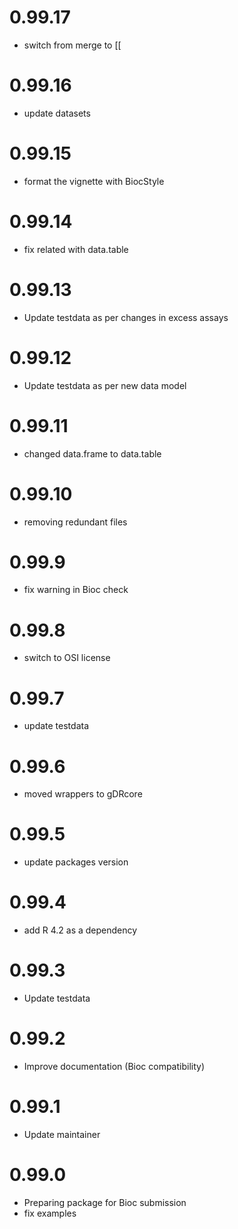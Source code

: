 # 0.99.17
  - switch from merge to [[

# 0.99.16
  - update datasets

# 0.99.15
  - format the vignette with BiocStyle

# 0.99.14
  - fix related with data.table

# 0.99.13
- Update testdata as per changes in excess assays

# 0.99.12
- Update testdata as per new data model

# 0.99.11
  - changed data.frame to data.table
  
# 0.99.10
  - removing redundant files

# 0.99.9
  - fix warning in Bioc check

# 0.99.8
  - switch to OSI license

# 0.99.7
  - update testdata
  
# 0.99.6
  - moved wrappers to gDRcore
  
# 0.99.5
  - update packages version

# 0.99.4
  - add R 4.2 as a dependency

# 0.99.3
  - Update testdata

# 0.99.2
  - Improve documentation (Bioc compatibility)

# 0.99.1
  - Update maintainer

# 0.99.0
  - Preparing package for Bioc submission
  - fix examples
  
